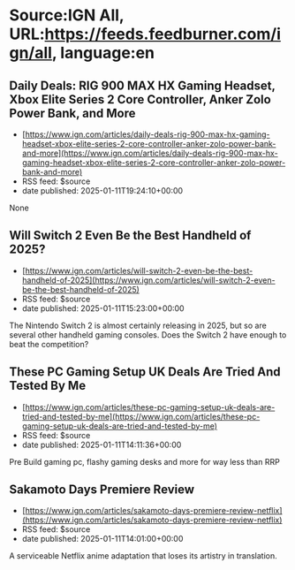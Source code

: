 # Source:IGN All, URL:https://feeds.feedburner.com/ign/all, language:en

## Daily Deals: RIG 900 MAX HX Gaming Headset, Xbox Elite Series 2 Core Controller, Anker Zolo Power Bank, and More
 - [https://www.ign.com/articles/daily-deals-rig-900-max-hx-gaming-headset-xbox-elite-series-2-core-controller-anker-zolo-power-bank-and-more](https://www.ign.com/articles/daily-deals-rig-900-max-hx-gaming-headset-xbox-elite-series-2-core-controller-anker-zolo-power-bank-and-more)
 - RSS feed: $source
 - date published: 2025-01-11T19:24:10+00:00

None

## Will Switch 2 Even Be the Best Handheld of 2025?
 - [https://www.ign.com/articles/will-switch-2-even-be-the-best-handheld-of-2025](https://www.ign.com/articles/will-switch-2-even-be-the-best-handheld-of-2025)
 - RSS feed: $source
 - date published: 2025-01-11T15:23:00+00:00

The Nintendo Switch 2 is almost certainly releasing in 2025, but so are several other handheld gaming consoles. Does the Switch 2 have enough to beat the competition?

## These PC Gaming Setup UK Deals Are Tried And Tested By Me
 - [https://www.ign.com/articles/these-pc-gaming-setup-uk-deals-are-tried-and-tested-by-me](https://www.ign.com/articles/these-pc-gaming-setup-uk-deals-are-tried-and-tested-by-me)
 - RSS feed: $source
 - date published: 2025-01-11T14:11:36+00:00

Pre Build gaming pc, flashy gaming desks and more for way less than RRP

## Sakamoto Days Premiere Review
 - [https://www.ign.com/articles/sakamoto-days-premiere-review-netflix](https://www.ign.com/articles/sakamoto-days-premiere-review-netflix)
 - RSS feed: $source
 - date published: 2025-01-11T14:01:00+00:00

A serviceable Netflix anime adaptation that loses its artistry in translation.

